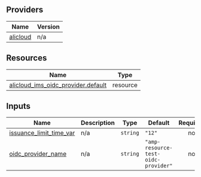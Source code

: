 <!-- BEGIN_TF_DOCS -->
## Providers

| Name | Version |
|------|---------|
| <a name="provider_alicloud"></a> [alicloud](#provider\_alicloud) | n/a |

## Resources

| Name | Type |
|------|------|
| [alicloud_ims_oidc_provider.default](https://registry.terraform.io/providers/hashicorp/alicloud/latest/docs/resources/ims_oidc_provider) | resource |

## Inputs

| Name | Description | Type | Default | Required |
|------|-------------|------|---------|:--------:|
| <a name="input_issuance_limit_time_var"></a> [issuance\_limit\_time\_var](#input\_issuance\_limit\_time\_var) | n/a | `string` | `"12"` | no |
| <a name="input_oidc_provider_name"></a> [oidc\_provider\_name](#input\_oidc\_provider\_name) | n/a | `string` | `"amp-resource-test-oidc-provider"` | no |
<!-- END_TF_DOCS -->    
